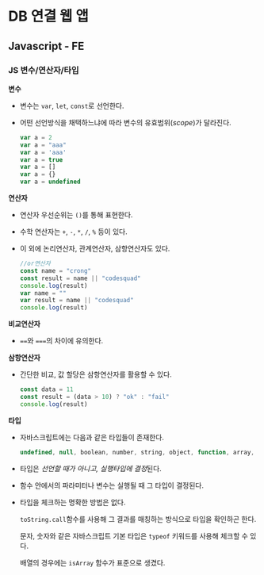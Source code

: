 # DB 연결 웹 앱

## Javascript - FE

### JS 변수/연산자/타입

**변수**

- 변수는 `var`, `let`, `const`로 선언한다.

- 어떤 선언방식을 채택하느냐에 따라 변수의 유효범위(*scope*)가 달라진다.

  ```javascript
  var a = 2
  var a = "aaa"
  var a = 'aaa'
  var a = true
  var a = []
  var a = {}
  var a = undefined
  ```

**연산자**

- 연산자 우선순위는 `()`를 통해 표현한다.

- 수학 연산자는 `+`, `-`, `*`, `/`, `%` 등이 있다.

- 이 외에 논리연산자, 관계연산자, 삼항연산자도 있다.

  ```javascript
  //or연산자
  const name = "crong"
  const result = name || "codesquad"
  console.log(result)
  var name = ""
  var result = name || "codesquad"
  console.log(result)
  ```

**비교연산자**

- `==`와 `===`의 차이에 유의한다.

**삼항연산자**

- 간단한 비교, 값 할당은 삼항연산자를 활용할 수 있다.

  ```javascript
  const data = 11
  const result = (data > 10) ? "ok" : "fail"
  console.log(result)
  ```

**타입**

- 자바스크립트에는 다음과 같은 타입들이 존재한다.

  ```javascript
  undefined, null, boolean, number, string, object, function, array, Date, RegExp
  ```

- 타입은 *선언할 때가 아니고, 실행타입에 결정*된다.

- 함수 안에서의 파라미터나 변수는 실행될 때 그 타입이 결정된다.

- 타입을 체크하는 명확한 방법은 없다.

  `toString.call`함수를 사용해 그 결과를 매칭하는 방식으로 타입을 확인하곤 한다.

  문자, 숫자와 같은 자바스크립트 기본 타입은 `typeof` 키워드를 사용해 체크할 수 있다.

  배열의 경우에는 `isArray` 함수가 표준으로 생겼다.